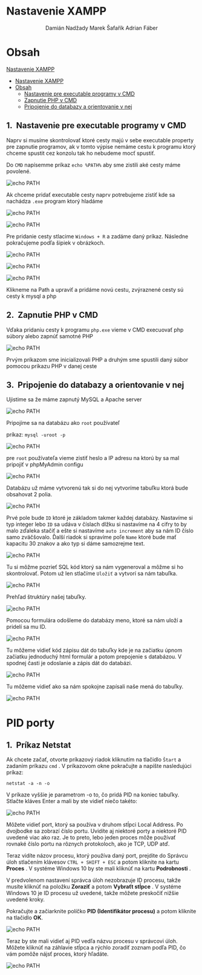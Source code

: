 <!-- V markdowne je možné použiť aj CSS -->

<style>

/* 
Cislovanie kapitol pomocou CSS:

https://gist.github.com/patik/89ee6092c72a9e39950445c01598517a */

h1 { counter-reset: h2counter; }
h2 { counter-reset: h3counter; }
h3 { counter-reset: h4counter; }
h4 { counter-reset: h5counter; }
h5 { counter-reset: h6counter; }
h6 {}

h2:before {
    counter-increment: h2counter;
    content: counter(h2counter) ".\0000a0\0000a0";
}

h3:before {
    counter-increment: h3counter;
    content: counter(h2counter) "." counter(h3counter) ".\0000a0\0000a0";
}

h4:before {
    counter-increment: h4counter;
    content: counter(h2counter) "." counter(h3counter) "." counter(h4counter) ".\0000a0\0000a0";
}

h5:before {
    counter-increment: h5counter;
    content: counter(h2counter) "." counter(h3counter) "." counter(h4counter) "." counter(h5counter) ".\0000a0\0000a0";
}

h6:before {
    counter-increment: h6counter;
    content: counter(h2counter) "." counter(h3counter) "." counter(h4counter) "." counter(h5counter) "." counter(h6counter) ".\0000a0\0000a0";
}

/*
Centrovanie obrazkov
https://stackoverflow.com/questions/255170/markdown-and-image-alignment/43691462#43691462

https://stackoverflow.com/questions/12090472/how-do-i-center-an-image-in-the-readme-md-file-on-github
*/

img[src*='#left'] {
    float: left;
}
img[src*='#right'] {
    float: right;
}
img[src*='#center'] {
    display: block;
    margin: auto;
}
</style>

# Nastavenie XAMPP

<center>Damián Nadžady Marek Šafařík Adrian Fáber</center>

# Obsah
[Nastavenie XAMPP](#nastavenie-xampp)
- [Nastavenie XAMPP](#nastavenie-xampp)
- [Obsah](#obsah)
  - [Nastavenie pre executable programy v CMD](#nastavenie-pre-executable-programy-v-cmd)
  - [Zapnutie PHP v CMD](#zapnutie-php-v-cmd)
  - [Pripojenie do databazy a orientovanie v nej](#pripojenie-do-databazy-a-orientovanie-v-nej)
<!-- Obsah vygenerovať neskor
ak mas extension tak CTRL+SHIFT+P a napisat create table of content
-->

## Nastavenie pre executable programy v CMD

Naprv si musíme skontrolovať ktoré cesty majú v sebe executable property pre zapnutie programov, ak v tomto výpise nemáme cestu k programu ktorý chceme spustit cez konzolu tak ho nebudeme mocť spustiť.

Do `CMD` napísemme príkaz `echo %PATH%` aby sme zistili aké cesty máme povolené.

![echo PATH](./images/WindowsTerminal_TpcCQFeGjS.png#center)

Ak chceme pridať executable cesty naprv potrebujeme zistiť kde sa nachádza `.exe` program ktorý hladáme

![echo PATH](./images/ApplicationFrameHost_ynTOqvZfCc.png#center)

![echo PATH](./images/ApplicationFrameHost_pj5wUYsKrQ.png#center)

Pre pridanie cesty stlacime `Windows + R` a zadáme daný príkaz. Následne pokračujeme podľa šipiek v obrázkoch.

![echo PATH](./images/explorer_lDulGpQVNR.png#center)

![echo PATH](./images/SystemPropertiesComputerName_1XK0tRg1aq.png#center)

![echo PATH](./images/SystemPropertiesComputerName_MGrynUjVVV.png#center)

Klikneme na Path a upraviť a pridáme novú cestu, zvýraznené cesty sú cesty k mysql a php

## Zapnutie PHP v CMD

Vďaka pridaniu cesty k programu `php.exe` vieme v CMD execuovať php súbory alebo zapnúť samotné PHP

![echo PATH](./images/WindowsTerminal_wRMf4cqHnH.png#center)

Prvým príkazom sme inicializovali PHP a druhým sme spustili daný súbor pomocou prikazu PHP v danej ceste

## Pripojenie do databazy a orientovanie v nej

Ujistime sa že máme zapnutý MySQL a Apache server

![echo PATH](./images/xampp-control_givBTwII7s.png#center)

Pripojíme sa na databázu ako `root` používateľ

príkaz: `mysql -uroot -p`

![echo PATH](./images/WindowsTerminal_rahEHSu4Pk.png#center)

pre `root` používateľa vieme zistiť heslo a IP adresu na ktorú by sa mal pripojiť v phpMyAdmin configu

![echo PATH](./images/notepad_I0QaT74f4X.png#center)

Databázu už máme vytvorenú tak si do nej vytvoríme tabuľku ktorá bude obsahovat 2 polia.

![echo PATH](./images/Clipboard.jpg)

Prvé pole bude `ID` ktoré je základom takmer každej databázy. Nastavíme si typ integer lebo `ID` sa udáva v číslach dlžku si nastavíme na 4 cifry to by malo zďaleka stačiť a ešte si nastavíme `auto increment` aby sa nám ID číslo samo zväčšovalo. Ďalší riadok si spravíme poľe `Name` ktoré bude mať kapacitu 30 znakov a ako typ si dáme samozrejme text.

![echo PATH](./images/Clipboard1.jpg)

Tu si môžme pozrieť SQL kód ktorý sa nám vygeneroval a môžme si ho skontrolovať. Potom už len stlačíme `Uložiť` a vytvorí sa nám tabuľka.

![echo PATH](./images/Clipboard2.jpg)

Prehľad štruktúry našej tabuľky.

![echo PATH](./images/Clipboard3.jpg)

Pomocou formulára odošleme do databázy meno, ktoré sa nám uloží a pridelí sa mu ID.

![echo PATH](./images/Clipboard4.jpg)

Tu môžeme vidieť kód zápisu dát do tabuľky kde je na začiatku úpnom začiatku jednoduchý html formulár a potom prepojenie s
databázou. V spodnej časti je odoslanie a zápis dát do databázi.

![echo PATH](./images/Clipboard5.jpg)

Tu môžeme vidieť ako sa nám spokojne zapísali naše mená do tabuľky.

![echo PATH](./images/Clipboard6.jpg)

# PID porty

## Príkaz Netstat

Ak chcete začať, otvorte príkazový riadok kliknutím na tlačidlo `Štart` a zadaním príkazu `cmd` . V príkazovom okne pokračujte a napíšte nasledujúci príkaz:
<pre class="hljs"><code><div><span class="hljs-string">netstat -a -n -o</span>
</div></code></pre>

V príkaze vyššie je parametrom -o to, čo pridá PID na koniec tabuľky. Stlačte kláves Enter a mali by ste vidieť niečo takéto:

![echo PATH](./images/pid1.png)

Môžete vidieť port, ktorý sa používa v druhom stĺpci Local Address. Po dvojbodke sa zobrazí číslo portu. Uvidíte aj niektoré porty a niektoré PID uvedené viac ako raz. Je to preto, lebo jeden proces môže používať rovnaké číslo portu na rôznych protokoloch, ako je TCP, UDP atď.

Teraz vidíte názov procesu, ktorý používa daný port, prejdite do Správcu úloh stlačením klávesov `CTRL + SHIFT + ESC` a potom kliknite na kartu <b>Proces</b> . V systéme Windows 10 by ste mali kliknúť na kartu <b>Podrobnosti</b> .

V predvolenom nastavení správca úloh nezobrazuje ID procesu, takže musíte kliknúť na položku <b>Zoraziť</b> a potom <b>Vybraťt stĺpce</b> . V systéme Windows 10 je ID procesu už uvedené, takže môžete preskočiť nižšie uvedené kroky.

Pokračujte a začiarknite políčko <b>PID (Identifikátor procesu)</b> a potom kliknite na tlačidlo <b>OK</b>.

![echo PATH](./images/pid2.png)

Teraz by ste mali vidieť aj PID vedľa názvu procesu v správcovi úloh. Môžete kliknúť na záhlavie stĺpca a rýchlo zoradiť zoznam podľa PID, čo vám pomôže nájsť proces, ktorý hľadáte.

![echo PATH](./images/pid3.png)

<!-- TODO: -->
<!-- Pridat aj veci dajake zo zaciatku roka co sme robili a aj dorobit fotky do pondelka (PID porty atd)
Potom este pridat dajaky problem co sme mali -->
